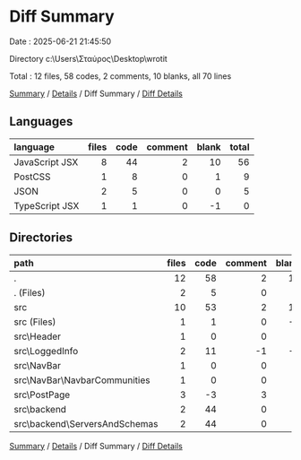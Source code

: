 # Diff Summary

Date : 2025-06-21 21:45:50

Directory c:\\Users\\Σταύρος\\Desktop\\wrotit

Total : 12 files,  58 codes, 2 comments, 10 blanks, all 70 lines

[Summary](results.md) / [Details](details.md) / Diff Summary / [Diff Details](diff-details.md)

## Languages
| language | files | code | comment | blank | total |
| :--- | ---: | ---: | ---: | ---: | ---: |
| JavaScript JSX | 8 | 44 | 2 | 10 | 56 |
| PostCSS | 1 | 8 | 0 | 1 | 9 |
| JSON | 2 | 5 | 0 | 0 | 5 |
| TypeScript JSX | 1 | 1 | 0 | -1 | 0 |

## Directories
| path | files | code | comment | blank | total |
| :--- | ---: | ---: | ---: | ---: | ---: |
| . | 12 | 58 | 2 | 10 | 70 |
| . (Files) | 2 | 5 | 0 | 0 | 5 |
| src | 10 | 53 | 2 | 10 | 65 |
| src (Files) | 1 | 1 | 0 | -1 | 0 |
| src\\Header | 1 | 0 | 0 | 1 | 1 |
| src\\LoggedInfo | 2 | 11 | -1 | -5 | 5 |
| src\\NavBar | 1 | 0 | 0 | 4 | 4 |
| src\\NavBar\\NavbarCommunities | 1 | 0 | 0 | 4 | 4 |
| src\\PostPage | 3 | -3 | 3 | 9 | 9 |
| src\\backend | 2 | 44 | 0 | 2 | 46 |
| src\\backend\\ServersAndSchemas | 2 | 44 | 0 | 2 | 46 |

[Summary](results.md) / [Details](details.md) / Diff Summary / [Diff Details](diff-details.md)